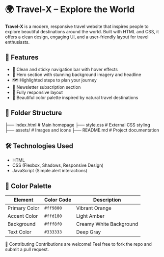 # 🌍 Travel-X – Explore the World

**Travel-X** is a modern, responsive travel website that inspires people to explore beautiful destinations around the world. Built with HTML and CSS, it offers a clean design, engaging UI, and a user-friendly layout for travel enthusiasts.

## 🚀 Features

- 🧭 Clean and sticky navigation bar with hover effects
- 🎯 Hero section with stunning background imagery and headline
- 🗺️ Highlighted steps to plan your journey
- 📩 Newsletter subscription section
- 📱 Fully responsive layout
- 🎨 Beautiful color palette inspired by natural travel destinations

## 📁 Folder Structure

├── index.html # Main homepage
├── style.css # External CSS styling
├── assets/ # Images and icons
├── README.md # Project documentation

## 🛠️ Technologies Used

- HTML
- CSS (Flexbox, Shadows, Responsive Design)
- JavaScript (Simple alert interactions)

## 🎨 Color Palette

| Element         | Color Code  | Description                     |
|----------------|-------------|---------------------------------|
| Primary Color  | `#ff9800`   | Vibrant Orange                  |
| Accent Color   | `#ffd180`   | Light Amber                     |
| Background     | `#fff8f0`   | Creamy White Background         |
| Text Color     | `#333333`   | Deep Gray                       |

🙌 Contributing
Contributions are welcome! Feel free to fork the repo and submit a pull request.

